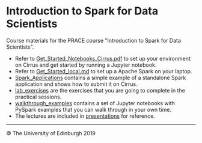 # Introduction to Spark for Data Scientists

Course materials for the PRACE course "Introduction to Spark for Data Scientists".

* Refer to [Get_Started_Notebooks_Cirrus.pdf](./Get_Started_Notebooks_Cirrus.md) to set up your environment on Cirrus and get started by running a Jupyter notebook.
* Refer to [Get_Started_local.md](./Get_Started_local.md) to set up a Apache Spark on your laptop.
* [Spark_Applications](./Spark_Applications/) contains a simple example of a standalone Spark application and shows how to submit it on Cirrus.
* [lab_exercises](./lab_exercises) are the exercises that you are going to complete in the practical sessions.
* [walkthrough_examples](./walkthrough_examples/) contains a set of Jupyter notebooks with PySpark examples that you can walk through in your own time.
* The lectures are included in [presentations](./presentations/) for reference.

-----
&copy; The University of Edinburgh 2019
